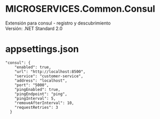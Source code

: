 # MICROSERVICES.Common.Consul
Extensión para consul - registro y descubrimiento  
Versión: .NET Standard 2.0  

# appsettings.json
```
"consul": {  
    "enabled": true,  
    "url": "http://localhost:8500",  
    "service": "customer-service",  
    "address": "localhost",  
    "port": "5000",  
    "pingEnabled": true,  
    "pingEndpoint": "ping",  
    "pingInterval": 5,  
    "removeAfterInterval": 10,  
    "requestRetries": 3  
  }
```
